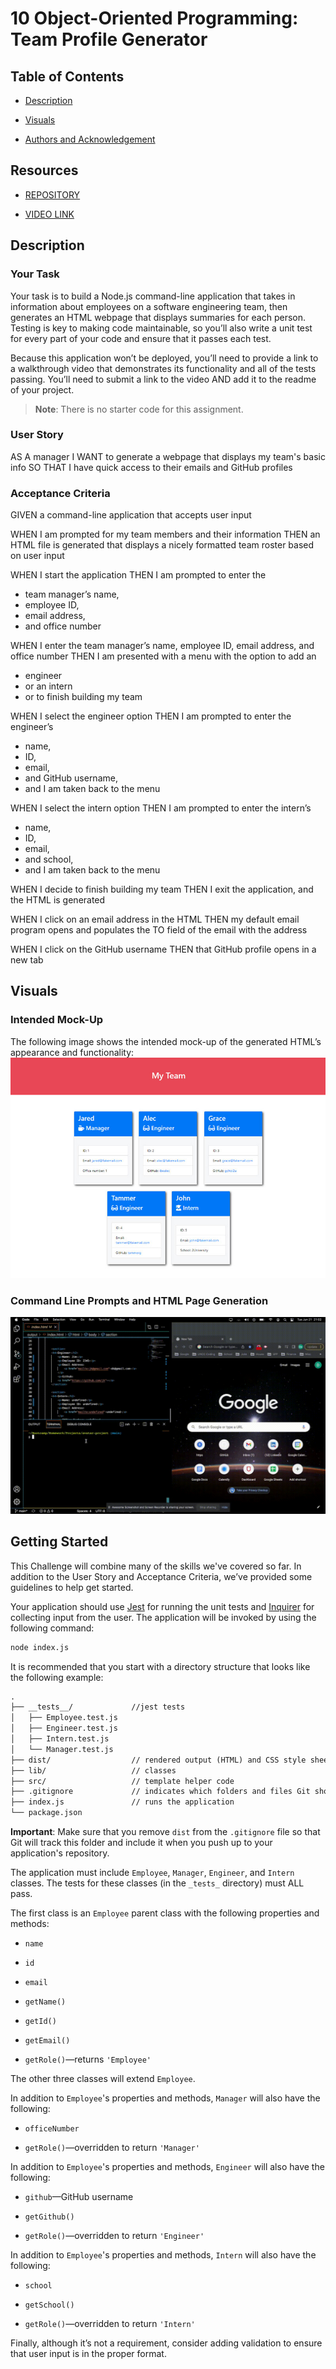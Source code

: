 # 10 Object-Oriented Programming: Team Profile Generator

## Table of Contents

- [Description](#description)

- [Visuals](#visuals)

- [Authors and Acknowledgement](#authors-and-acknowledgement)

## Resources

- [REPOSITORY](https://github.com/okdavekk/team-profile-generator)

- [VIDEO LINK](https://www.awesomescreenshot.com/video/9576714)


## Description
### Your Task
Your task is to build a Node.js command-line application that takes in information about employees on a software engineering team, then generates an HTML webpage that displays summaries for each person. Testing is key to making code maintainable, so you’ll also write a unit test for every part of your code and ensure that it passes each test.

Because this application won’t be deployed, you’ll need to provide a link to a walkthrough video that demonstrates its functionality and all of the tests passing. You’ll need to submit a link to the video AND add it to the readme of your project.

> **Note**: There is no starter code for this assignment.

### User Story
AS A manager
I WANT to generate a webpage that displays my team's basic info
SO THAT I have quick access to their emails and GitHub profiles

### Acceptance Criteria

GIVEN a command-line application that accepts user input 

WHEN I am prompted for my team members and their information THEN an HTML file is generated that displays a nicely formatted team roster based on user input 

WHEN I start the application THEN I am prompted to enter the 
- team manager’s name, 
- employee ID, 
- email address, 
- and office number 

WHEN I enter the team manager’s name, employee ID, email address, and office number THEN I am presented with a menu with the option to add an 
- engineer 
- or an intern 
- or to finish building my team 

WHEN I select the engineer option THEN I am prompted to enter the engineer’s 
- name, 
- ID, 
- email, 
- and GitHub username, 
- and I am taken back to the menu 

WHEN I select the intern option THEN I am prompted to enter the intern’s 
- name, 
- ID, 
- email, 
- and school, 
- and I am taken back to the menu 

WHEN I decide to finish building my team 
THEN I exit the application, and the HTML is generated

WHEN I click on an email address in the HTML THEN my default email program opens and populates the TO field of the email with the address 

WHEN I click on the GitHub username THEN that GitHub profile opens in a new tab 

## Visuals

### Intended Mock-Up
The following image shows the intended mock-up of the generated HTML’s appearance and functionality:
![HTML webpage titled “My Team” features five boxes listing employee names, titles, and other key info.](./Assets/10-object-oriented-programming-homework-demo.png)

### Command Line Prompts and HTML Page Generation
![Command Line to HTML](./Assets/command-line-html.gif)

## Getting Started

This Challenge will combine many of the skills we've covered so far. In addition to the User Story and Acceptance Criteria, we’ve provided some guidelines to help get started.

Your application should use [Jest](https://www.npmjs.com/package/jest) for running the unit tests and [Inquirer](https://www.npmjs.com/package/inquirer) for collecting input from the user. The application will be invoked by using the following command:

```bash
node index.js
```

It is recommended that you start with a directory structure that looks like the following example:

```md
.
├── __tests__/             //jest tests
│   ├── Employee.test.js
│   ├── Engineer.test.js
│   ├── Intern.test.js
│   └── Manager.test.js
├── dist/                  // rendered output (HTML) and CSS style sheet      
├── lib/                   // classes
├── src/                   // template helper code 
├── .gitignore             // indicates which folders and files Git should ignore
├── index.js               // runs the application
└── package.json           
```

**Important**: Make sure that you remove `dist` from the `.gitignore` file so that Git will track this folder and include it when you push up to your application's repository.

The application must include `Employee`, `Manager`, `Engineer`, and `Intern` classes. The tests for these classes (in the `_tests_` directory) must ALL pass.

The first class is an `Employee` parent class with the following properties and methods:

* `name`

* `id`

* `email`

* `getName()`

* `getId()`

* `getEmail()`

* `getRole()`&mdash;returns `'Employee'`

The other three classes will extend `Employee`.

In addition to `Employee`'s properties and methods, `Manager` will also have the following:

* `officeNumber`

* `getRole()`&mdash;overridden to return `'Manager'`

In addition to `Employee`'s properties and methods, `Engineer` will also have the following:

* `github`&mdash;GitHub username

* `getGithub()`

* `getRole()`&mdash;overridden to return `'Engineer'`

In addition to `Employee`'s properties and methods, `Intern` will also have the following:

* `school`

* `getSchool()`

* `getRole()`&mdash;overridden to return `'Intern'`

Finally, although it’s not a requirement, consider adding validation to ensure that user input is in the proper format.



